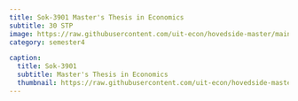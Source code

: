 ```yaml
---
title: Sok-3901 Master's Thesis in Economics
subtitle: 30 STP
image: https://raw.githubusercontent.com/uit-econ/hovedside-master/main/assets/img/Sok-3901.jpg
category: semester4

caption:
  title: Sok-3901
  subtitle: Master's Thesis in Economics
  thumbnail: https://raw.githubusercontent.com/uit-econ/hovedside-master/main/assets/img/Sok-3901.jpg
---
```



